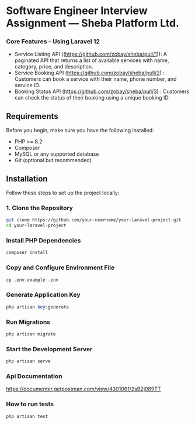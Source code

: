 # Software Engineer Interview Assignment — Sheba Platform Ltd.


### Core Features - Using Laravel 12
 - Service Listing API ((https://github.com/zobay/sheba/pull/1)): A paginated API that returns a list of available services with name, category, price, and description.
 - Service Booking API (https://github.com/zobay/sheba/pull/2) : Customers can book a service with their name, phone number, and service ID.
 - Booking Status API (https://github.com/zobay/sheba/pull/3) : Customers can check the status of their booking using a unique booking ID.

## Requirements

Before you begin, make sure you have the following installed:

- PHP >= 8.2
- Composer
- MySQL or any supported database
- Git (optional but recommended)

## Installation

Follow these steps to set up the project locally:

### 1. Clone the Repository

```bash
git clone https://github.com/your-username/your-laravel-project.git
cd your-laravel-project
```

### Install PHP Dependencies
```php
composer install
```

### Copy and Configure Environment File
```php
cp .env.example .env
```

### Generate Application Key
```php
php artisan key:generate
```

### Run Migrations
```php
php artisan migrate
```

### Start the Development Server
```php
php artisan serve
```


### Api Documentation
https://documenter.getpostman.com/view/4301061/2sB2j989TT

### How to run tests
```php
php artisan test
```
